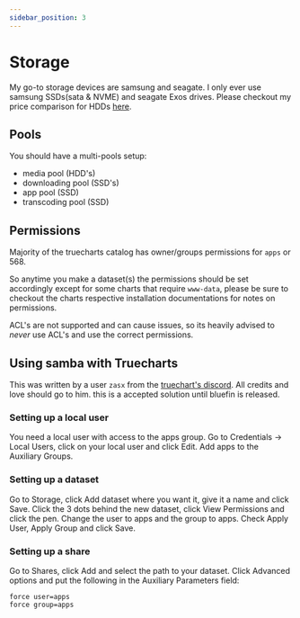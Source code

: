 ```yaml
---
sidebar_position: 3
---
```


# Storage

My go-to storage devices are samsung and seagate. I only ever use samsung SSDs(sata & NVME) and seagate Exos drives.
Please checkout my price comparison for HDDs [here](/docs/manual/intro/hardware-recommendations#hdd-drive-comparison-price).

## Pools

You should have a multi-pools setup:

- media pool (HDD's)
- downloading pool (SSD's)
- app pool (SSD)
- transcoding pool (SSD)

## Permissions

Majority of the truecharts catalog has owner/groups permissions for `apps` or 568.

So anytime you make a dataset(s) the permissions should be set accordingly except for some charts that require `www-data`, please be sure to checkout the charts respective installation documentations for notes on permissions.

ACL's are not supported and can cause issues, so its heavily advised to _never_ use ACL's and use the correct permissions.

## Using samba with Truecharts

This was written by a user `zasx` from the [truechart's discord](https://discord.gg/BaUXFbZu5b). All credits and love should go to him. this is a accepted solution until bluefin is released.

### Setting up a local user

You need a local user with access to the apps group.
Go to Credentials -> Local Users, click on your local user and click Edit.
Add apps to the Auxiliary Groups.

### Setting up a dataset

Go to Storage, click Add dataset where you want it, give it a name and click Save.
Click the 3 dots behind the new dataset, click View Permissions and click the pen.
Change the user to apps and the group to apps. Check Apply User, Apply Group and click Save.

### Setting up a share

Go to Shares, click Add and select the path to your dataset.
Click Advanced options and put the following in the Auxiliary Parameters field:

```
force user=apps
force group=apps
```
